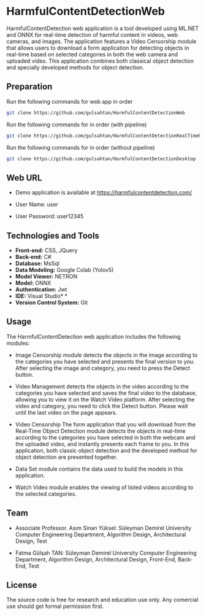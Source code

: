 # HarmfulContentDetectionWeb
HarmfulContentDetection web application is a tool developed using ML.NET and ONNX for real-time detection of harmful content in videos, web cameras, and images. The application features a Video Censorship module that allows users to download a form application for detecting objects in real-time based on selected categories in both the web camera and uploaded video. This application combines both classical object detection and specially developed methods for object detection.

## Preparation

Run the following commands for web app in order
```bash
git clone https://github.com/gulsahtan/HarmfulContentDetectionWeb

```
Run the following commands for in order (with pipeline)
```bash
git clone https://github.com/gulsahtan/HarmfulContentDetectionRealTimeRepo
```

Run the following commands for in order (without pipeline)
```bash
git clone https://github.com/gulsahtan/HarmfulContentDetectionDesktop
```

## Web URL

- Demo application is available at https://harmfulcontentdetection.com/

- User Name: user

- User Password: user12345

## Technologies and Tools

* **Front-end:** CSS, JQuery
* **Back-end:** C#
* **Database:** MsSql
* **Data Modeling:** Google Colab (Yolov5) 
* **Model Viewer:** NETRON
* **Model:** ONNX
* **Authentication:** Jwt
* **IDE:** Visual Studio* * 
* **Version Control System:** Git

## Usage

The HarmfulContentDetection web application includes the following modules:

- Image Censorship module detects the objects in the image according to the categories you have selected and presents the final version to you. After selecting the image and category, you need to press the Detect button.

- Video Management detects the objects in the video according to the categories you have selected and saves the final video to the database, allowing you to view it on the Watch Video platform. After selecting the video and category, you need to click the Detect button. Please wait until the last video on the page appears.

- Video Censorship The form application that you will download from the Real-Time Object Detection module detects the objects in real-time according to the categories you have selected in both the webcam and the uploaded video, and instantly presents each frame to you. In this application, both classic object detection and the developed method for object detection are presented together.

- Data Set module contains the data used to build the models in this application.

- Watch Video module enables the viewing of listed videos according to the selected categories.

## Team

- Associate Professor. Asım Sinan Yüksel: Süleyman Demirel University Computer Engineering Department, Algorithm Design, Architectural Design, Test

- Fatma Gülşah TAN: Süleyman Demirel University Computer Engineering Department, Algorithm Design, Architectural Design, Front-End, Back-End, Test

## License

The source code is free for research and education use only. Any comercial use should get formal permission first.
